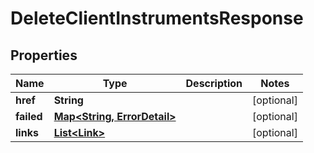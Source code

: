 
# DeleteClientInstrumentsResponse

## Properties
Name | Type | Description | Notes
------------ | ------------- | ------------- | -------------
**href** | **String** |  |  [optional]
**failed** | [**Map&lt;String, ErrorDetail&gt;**](ErrorDetail.md) |  |  [optional]
**links** | [**List&lt;Link&gt;**](Link.md) |  |  [optional]



